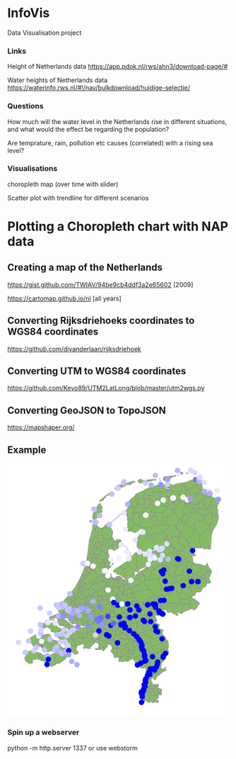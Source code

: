 # InfoVis
Data Visualisation project


### Links

Height of Netherlands data
https://app.pdok.nl/rws/ahn3/download-page/#

Water heights of Netherlands data
https://waterinfo.rws.nl/#!/nav/bulkdownload/huidige-selectie/


### Questions

How much will the water level in the Netherlands rise in different situations, and what would the effect be regarding the population? 

Are temprature, rain, pollution etc causes (correlated) with a rising sea level?

### Visualisations

choropleth map (over time with slider)

Scatter plot with trendline for different scenarios

# Plotting a Choropleth chart with NAP data

## Creating a map of the Netherlands

https://gist.github.com/TWIAV/94be9cb4ddf3a2e65602 [2009]

https://cartomap.github.io/nl [all years]

## Converting Rijksdriehoeks coordinates to WGS84 coordinates

https://github.com/djvanderlaan/rijksdriehoek


## Converting UTM to WGS84 coordinates

https://github.com/Kevo89/UTM2LatLong/blob/master/utm2wgs.py 

## Converting GeoJSON to TopoJSON

https://mapshaper.org/


## Example

![alt text](data/Waterlevels2022_example.png)


### Spin up a webserver
python -m http.server 1337 or use webstorm
